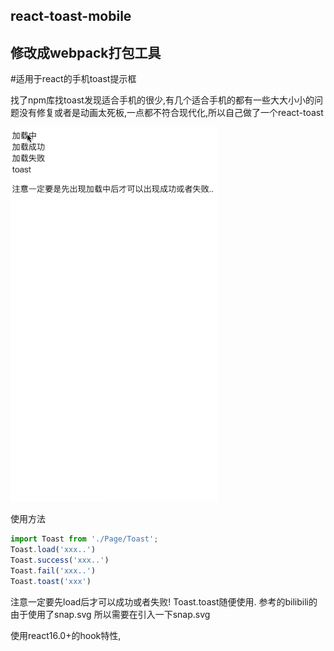## react-toast-mobile
## 修改成webpack打包工具
#适用于react的手机toast提示框

找了npm库找toast发现适合手机的很少,有几个适合手机的都有一些大大小小的问题没有修复或者是动画太死板,一点都不符合现代化,所以自己做了一个react-toast

![avatar](./example/demo.gif)

使用方法
```jsx
import Toast from './Page/Toast';
Toast.load('xxx..')
Toast.success('xxx..')
Toast.fail('xxx..')
Toast.toast('xxx')
```
注意一定要先load后才可以成功或者失败!
Toast.toast随便使用.
参考的bilibili的
由于使用了snap.svg
所以需要在引入一下snap.svg

使用react16.0+的hook特性,
